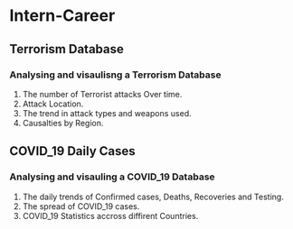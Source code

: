 # Intern-Career
## Terrorism Database

### Analysing and visaulisng a Terrorism Database
1. The number of Terrorist attacks Over time.
2. Attack Location.
3. The trend in attack types and weapons used.
4. Causalties by Region.


## COVID_19 Daily Cases

### Analysing and visauling a COVID_19 Database
1. The daily trends of Confirmed cases, Deaths, Recoveries and Testing.
2. The spread of COVID_19 cases.
3. COVID_19 Statistics accross diffirent Countries.
